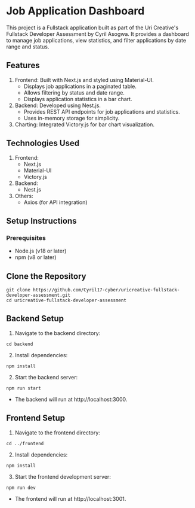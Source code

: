 # Job Application Dashboard
This project is a Fullstack application built as part of the Uri Creative's Fullstack Developer Assessment by Cyril Asogwa. It provides a dashboard to manage job applications, view statistics, and filter applications by date range and status.
## Features
1. Frontend: Built with Next.js and styled using Material-UI.
    * Displays job applications in a paginated table.
    * Allows filtering by status and date range.
    * Displays application statistics in a bar chart.
2. Backend: Developed using Nest.js.
    * Provides REST API endpoints for job applications and statistics.
    * Uses in-memory storage for simplicity.
3. Charting: Integrated Victory.js for bar chart visualization.

## Technologies Used
1. Frontend:
    * Next.js
    * Material-UI
    * Victory.js
2. Backend:
    * Nest.js
3. Others:
    * Axios (for API integration)
  
## Setup Instructions
### Prerequisites
* Node.js (v18 or later)
* npm (v8 or later)

## Clone the Repository
```
git clone https://github.com/Cyril17-cyber/uricreative-fullstack-developer-assessment.git
cd uricreative-fullstack-developer-assessment
```
## Backend Setup
1. Navigate to the backend directory:
```
cd backend
```
2. Install dependencies:

```
npm install
```
2. Start the backend server:
```
npm run start
```
* The backend will run at http://localhost:3000.

## Frontend Setup
1. Navigate to the frontend directory:
```
cd ../frontend
```
2. Install dependencies:
```
npm install
```
3. Start the frontend development server:
```
npm run dev
```
* The frontend will run at http://localhost:3001.
